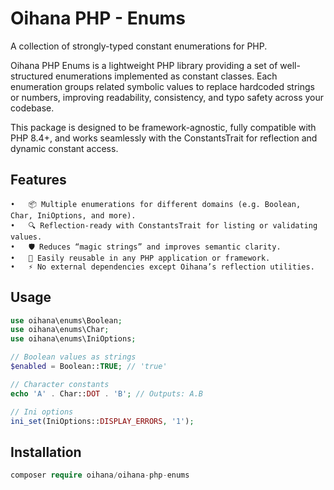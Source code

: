 # Oihana PHP - Enums

A collection of strongly-typed constant enumerations for PHP.

Oihana PHP Enums is a lightweight PHP library providing a set of well-structured enumerations implemented as constant classes.
Each enumeration groups related symbolic values to replace hardcoded strings or numbers, improving readability, consistency, and typo safety across your codebase.

This package is designed to be framework-agnostic, fully compatible with PHP 8.4+, and works seamlessly with the ConstantsTrait for reflection and dynamic constant access.

## Features

	•	📦 Multiple enumerations for different domains (e.g. Boolean, Char, IniOptions, and more).
	•	🔍 Reflection-ready with ConstantsTrait for listing or validating values.
	•	🛡️ Reduces “magic strings” and improves semantic clarity.
	•	🧩 Easily reusable in any PHP application or framework.
	•	⚡ No external dependencies except Oihana’s reflection utilities.

## Usage

```php
use oihana\enums\Boolean;
use oihana\enums\Char;
use oihana\enums\IniOptions;

// Boolean values as strings
$enabled = Boolean::TRUE; // 'true'

// Character constants
echo 'A' . Char::DOT . 'B'; // Outputs: A.B

// Ini options
ini_set(IniOptions::DISPLAY_ERRORS, '1');
```

## Installation

```php
composer require oihana/oihana-php-enums
```

